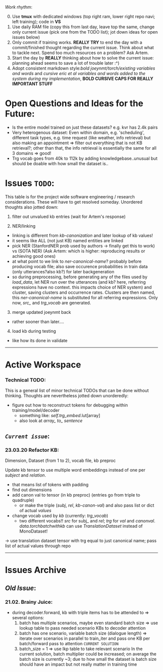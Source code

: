 _Work rhythm_:

  0. Use **tmux** with dedicated windows (top right ram, lower right repo navi; left training); code in **VS**
  1. Use daily RAM file (copy this from last day, leave top the same, change only current issue (pick one from the TODO list); jot down ideas for open issues below)
  2. Only commit if training works. **REALLY TRY** to end the day with a commit/finished thought regarding the current issue. Think about what to tackle next. Spend too much resources on a problem? Ask Artem.
  3. Start the day by **REALLY** thinking about how to solve the current issue: planning ahead seems to save a lot of trouble later :^)
  4. Adopt consistent markdown style:*bold joeynmt/torch/existing variables and words* and _cursive  eric et al variables and words added to the system during my implementation_, **BOLD CURSIVE CAPS FOR REALLY IMPORTANT STUFF**

# Open Questions and Ideas for the Future:

* Is the entire model trained on just these datasets? e.g. kvr has 2.4k pairs 
* Very heterogenous dataset: Even within domain, e.g. 'scheduling', different task types, e.g. time request (like weather, info retrieval) but also making an appointment => filter out everything that is not KB retrieval?; other than that, the info retrieval is essentially the same for all 3 domains => good!
* Trg vocab goes from 40k to 112k by adding knowledgebase..unusual but should be doable with how small the dataset is..

# Issues ```TODO```:

This table is for the project wide software engineering / research considerations.
These will have to get resolved someday. Unordered thoughts also jotted down:

1. filter out unvalued kb entries (wait for Artem's response)


2. NER/linking
  * linking is different from _kb-canonization_ and later lookup of kb values!
  * it seems like ALL (not just KB) named entities are linked
  * pick NER (StanfordNER prob used by authors -> finally get this to work) vs (SOTA NER) (Ask Artem: which is higher: reproducing results or achieving good ones)
  * at what point to we link to _ner-canonical-name_? probably before producing vocab file; also save occurence probabilities in train data (only utterances?also kb?) for later backgeneration
  * so during preprocessing, before generating any of the files used by *load_data*, let NER run over the utterances (and kb? here, referring expressions have no context. this impacts choice of NER system) and cluster, saving clusters and occurrence rates. Clusters are then named, this _ner-canonical-name_ is substituted for all referring expressions. Only now, *src\_* and *trg\_vocab* are generated.


3. merge updated joeynmt back
  * rather sooner than later....

4. load kb during testing
  * like how its done in validate


---

# Active Workspace

### Technical TODO:

This is a general list of minor technical TODOs that can be done without thinking. Thoughts are nevertheless jotted down unorderedly:

* figure out how to reconstruct tokens for debugging within training/model/decoder
  * something like: *self.trg\_embed*.lut[array] 
  * also look at *array\_ to\_ sentence*

## _```Current issue```_:
### 23.03.20 Refactor KB:

Dimension, Dataset (from 1 to 2), vocab file, kb preproc

Update kb tensor to use multiple word embeddings instead of one per _subject_ and _relation_.

* that means list of tokens with padding
* find out dimensions
* add canon val to tensor (in kb preproc) (entries go from triple to quadruple)
  * or make the triple (_subj_, _rel_, _kb-canon-val_) and also pass list or dict of actual _values_
* change vocab used by _kb_ (currently: _trg\_vocab_)
  * two different vocabs!! *src* for subj_ and _rel_; *trg* for _val_ and _canonval_. _data.torchbatchwithkb_ can use *TranslationDataset* instead of MonoDataset!

-> use translation dataset tensor with trg equal to just canonical name; pass list of actual values through repo




























---

# Issues Archive

## _Old Issue_:
### 21.02. Brainy Juice:

* during decoder.forward, kb with triple items has to be attended to => several options:
	1. batch has multiple scenarios, maybe even standard batch size => use lookup table to pass needed scenario KBs to decoder attention
	2. batch has one scenario, variable batch size (dialogue length) => iterate over scenarios in parallel to train\_iter and pass one KB per batch/forward pass to attention ```CURRENT SOLUTION```
	3. batch\_size = 1 => use lkp table to take relevant scenario 
In the current solution, batch multiplier could be increased; on average the batch size is currently ~3; due to how small the dataset is batch size should have an impact but not really matter in training time





